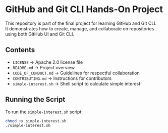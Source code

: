 # GitHub and Git CLI Hands-On Project

This repository is part of the final project for learning GitHub and Git CLI.  
It demonstrates how to create, manage, and collaborate on repositories using both GitHub UI and Git CLI.

## Contents
- `LICENSE` → Apache 2.0 license file
- `README.md` → Project overview
- `CODE_OF_CONDUCT.md` → Guidelines for respectful collaboration
- `CONTRIBUTING.md` → Instructions for contributors
- `simple-interest.sh` → Shell script to calculate simple interest

## Running the Script
To run the `simple-interest.sh` script:
```bash
chmod +x simple-interest.sh
./simple-interest.sh

